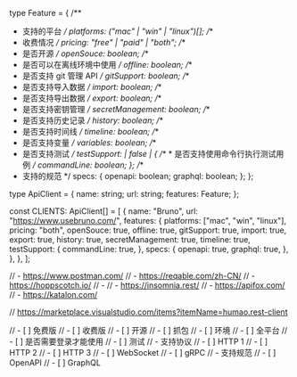 type Feature = {
  /**
   * 支持的平台
   */
  platforms: ("mac" | "win" | "linux")[];
  /**
   * 收费情况
   */
  pricing: "free" | "paid" | "both";
  /**
   * 是否开源
   */
  openSouce: boolean;
  /**
   * 是否可以在离线环境中使用
   */
  offline: boolean;
  /**
   * 是否支持 git 管理 API
   */
  gitSupport: boolean;
  /**
   * 是否支持导入数据
   */
  import: boolean;
  /**
   * 是否支持导出数据
   */
  export: boolean;
  /**
   * 是否支持密钥管理
   */
  secretManagement: boolean;
  /**
   * 是否支持历史记录
   */
  history: boolean;
  /**
   * 是否支持时间线
   */
  timeline: boolean;
  /**
   * 是否支持变量
   */
  variables: boolean;
  /**
   * 是否支持测试
   */
  testSupport:
    | false
    | {
        /**
         * 是否支持使用命令行执行测试用例
         */
        commandLine: boolean;
      };
  /**
   * 支持的规范
   */
  specs: {
    openapi: boolean;
    graphql: boolean;
  };
};

type ApiClient = {
  name: string;
  url: string;
  features: Feature;
};

const CLIENTS: ApiClient[] = [
  {
    name: "Bruno",
    url: "https://www.usebruno.com/",
    features: {
      platforms: ["mac", "win", "linux"],
      pricing: "both",
      openSouce: true,
      offline: true,
      gitSupport: true,
      import: true,
      export: true,
      history: true,
      secretManagement: true,
      timeline: true,
      testSupport: {
        commandLine: true,
      },
      specs: {
        openapi: true,
        graphql: true,
      },
    },
  },
];

// - https://www.postman.com/
// - https://reqable.com/zh-CN/
// - https://hoppscotch.io/
// -
// - https://insomnia.rest/
// - https://apifox.com/
// - https://katalon.com/

// https://marketplace.visualstudio.com/items?itemName=humao.rest-client

//   - [ ] 免费版
//   - [ ] 收费版
//   - [ ] 开源
//   - [ ] 抓包
//   - [ ] 环境
//   - [ ] 全平台
//   - [ ] 是否需要登录才能使用
//   - [ ] 测试
//   - 支持协议
//     - [ ] HTTP 1
//     - [ ] HTTP 2
//     - [ ] HTTP 3
//     - [ ] WebSocket
//     - [ ] gRPC
//   - 支持规范
//     - [ ] OpenAPI
//     - [ ] GraphQL
